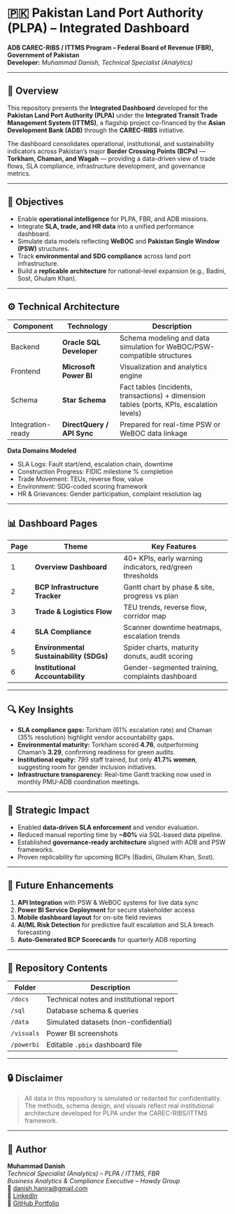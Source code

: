 # 🇵🇰 Pakistan Land Port Authority (PLPA) – Integrated Dashboard
**ADB CAREC-RIBS / ITTMS Program – Federal Board of Revenue (FBR), Government of Pakistan**  
**Developer:** *Muhammad Danish, Technical Specialist (Analytics)*   

---

## 📘 Overview
This repository presents the **Integrated Dashboard** developed for the **Pakistan Land Port Authority (PLPA)** under the **Integrated Transit Trade Management System (ITTMS)**, a flagship project co-financed by the **Asian Development Bank (ADB)** through the **CAREC-RIBS** initiative.  

The dashboard consolidates operational, institutional, and sustainability indicators across Pakistan’s major **Border Crossing Points (BCPs)** — **Torkham, Chaman, and Wagah** — providing a data-driven view of trade flows, SLA compliance, infrastructure development, and governance metrics.

---

## 🎯 Objectives
- Enable **operational intelligence** for PLPA, FBR, and ADB missions.
- Integrate **SLA, trade, and HR data** into a unified performance dashboard.
- Simulate data models reflecting **WeBOC** and **Pakistan Single Window (PSW)** structures.
- Track **environmental and SDG compliance** across land port infrastructure.
- Build a **replicable architecture** for national-level expansion (e.g., Badini, Sost, Ghulam Khan).

---

## ⚙️ Technical Architecture
| Component | Technology | Description |
|------------|-------------|--------------|
| Backend | **Oracle SQL Developer** | Schema modeling and data simulation for WeBOC/PSW-compatible structures |
| Frontend | **Microsoft Power BI** | Visualization and analytics engine |
| Schema | **Star Schema** | Fact tables (incidents, transactions) + dimension tables (ports, KPIs, escalation levels) |
| Integration-ready | **DirectQuery / API Sync** | Prepared for real-time PSW or WeBOC data linkage |

**Data Domains Modeled**
- SLA Logs: Fault start/end, escalation chain, downtime
- Construction Progress: FIDIC milestone % completion
- Trade Movement: TEUs, reverse flow, value
- Environment: SDG-coded scoring framework
- HR & Grievances: Gender participation, complaint resolution lag

---

## 📊 Dashboard Pages
| Page | Theme | Key Features |
|------|--------|---------------|
| 1 | **Overview Dashboard** | 40+ KPIs, early warning indicators, red/green thresholds |
| 2 | **BCP Infrastructure Tracker** | Gantt chart by phase & site, progress vs plan |
| 3 | **Trade & Logistics Flow** | TEU trends, reverse flow, corridor map |
| 4 | **SLA Compliance** | Scanner downtime heatmaps, escalation trends |
| 5 | **Environmental Sustainability (SDGs)** | Spider charts, maturity donuts, audit scoring |
| 6 | **Institutional Accountability** | Gender-segmented training, complaints dashboard |

---

## 🔍 Key Insights
- **SLA compliance gaps:** Torkham (61% escalation rate) and Chaman (35% resolution) highlight vendor accountability gaps.  
- **Environmental maturity:** Torkham scored **4.76**, outperforming Chaman’s **3.29**, confirming readiness for green audits.  
- **Institutional equity:** 799 staff trained, but only **41.7% women**, suggesting room for gender inclusion initiatives.  
- **Infrastructure transparency:** Real-time Gantt tracking now used in monthly PMU-ADB coordination meetings.

---

## 🚀 Strategic Impact
- Enabled **data-driven SLA enforcement** and vendor evaluation.
- Reduced manual reporting time by **~80%** via SQL-based data pipeline.
- Established **governance-ready architecture** aligned with ADB and PSW frameworks.
- Proven replicability for upcoming BCPs (Badini, Ghulam Khan, Sost).

---

## 🧠 Future Enhancements
1. **API Integration** with PSW & WeBOC systems for live data sync  
2. **Power BI Service Deployment** for secure stakeholder access  
3. **Mobile dashboard layout** for on-site field reviews  
4. **AI/ML Risk Detection** for predictive fault escalation and SLA breach forecasting  
5. **Auto-Generated BCP Scorecards** for quarterly ADB reporting

---

## 📂 Repository Contents
| Folder | Description |
|--------|--------------|
| `/docs` | Technical notes and institutional report |
| `/sql` | Database schema & queries |
| `/data` | Simulated datasets (non-confidential) |
| `/visuals` | Power BI screenshots |
| `/powerbi` | Editable `.pbix` dashboard file |

---

## 🔒 Disclaimer
> All data in this repository is simulated or redacted for confidentiality.  
> The methods, schema design, and visuals reflect real institutional architecture developed for PLPA under the CAREC-RIBS/ITTMS framework.

---

## 👤 Author
**Muhammad Danish**  
*Technical Specialist (Analytics) – PLPA / ITTMS, FBR*  
*Business Analytics & Compliance Executive – Howdy Group*  
📧 danish.hanjra@gmail.com  
🔗 [LinkedIn](https://www.linkedin.com/in/chdanish7)  
🧮 [GitHub Portfolio](https://github.com/danyboycr)
